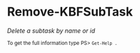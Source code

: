 # Remove-KBFSubTask

*Delete a subtask by name or id*




<small>To get the full information type PS> `Get-Help .`</small>
